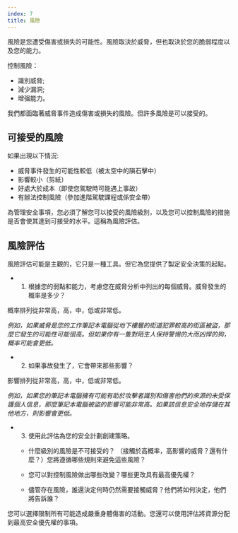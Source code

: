 ```yaml
---
index: 7
title: 風險
---
```

風險是您遭受傷害或損失的可能性。風險取決於威脅，但也取決於您的脆弱程度以及您的能力。

控制風險：

* 識別威脅;
* 減少漏洞;
* 增强能力。

我們都面臨著威脅事件造成傷害或損失的風險。但許多風險是可以接受的。

## 可接受的風險

如果出現以下情況:

* 威脅事件發生的可能性較低（被太空中的隕石擊中）
* 影響較小（剪紙）
* 好處大於成本（即使您駕駛時可能遇上事故）
* 有辦法控制風險（參加進階駕駛課程或係安全帶）

為管理安全事項，您必須了解您可以接受的風險級別，以及您可以控制風險的措施是否會使其達到可接受的水平。這稱為風險評估。

## 風險評估

風險評估可能是主觀的，它只是一種工具。但它為您提供了製定安全決策的起點。

* 1. 根據您的弱點和能力，考慮您在威脅分析中列出的每個威脅。威脅發生的概率是多少？

概率排列從非常高，高，中，低或非常低。

*例如，如果威脅是您的工作筆記本電腦從地下樓層的街道犯罪較高的街區被盜，那麼它發生的可能性可能很高。但如果你有一隻對陌生人保持警惕的大而凶悍的狗，概率可能會更低。*

* 2. 如果事故發生了，它會帶來那些影響？

影響排列從非常高，高，中，低或非常低。

*例如，如果您的筆記本電腦擁有可能有助於攻擊者識別和傷害他們的來源的未受保護個人信息，那麼筆記本電腦被盜的影響可能非常高。如果該信息安全地存儲在其他地方，則影響會更低。*

* 3. 使用此評估為您的安全計劃創建策略。


  * 什麼級別的風險是不可接受的？ （接觸於高概率，高影響的威脅？還有什麼？）您將遵循哪些規則來避免這些風險？

  * 您可以對控制風險做出哪些改變？哪些更改具有最高優先權？

  * 儘管存在風險，誰還決定何時仍然需要接觸威脅？他們將如何決定，他們將告訴誰？

您可以選擇限制所有可能造成嚴重身體傷害的活動。您還可以使用評估將資源分配到最高安全優先權的事項。